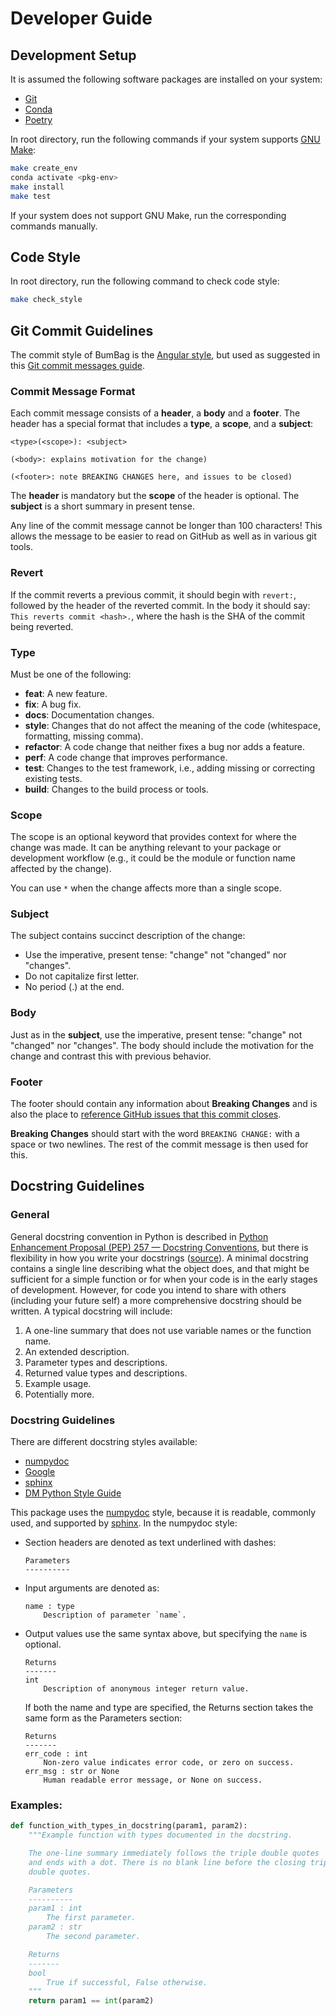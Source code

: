 # Developer Guide

## Development Setup

It is assumed the following software packages are installed on your system:

* [Git](https://git-scm.com/)
* [Conda](https://docs.conda.io/en/latest/)
* [Poetry](https://python-poetry.org/)

In root directory, run the following commands if your system supports [GNU Make](https://www.gnu.org/software/make/):

```bash
make create_env
conda activate <pkg-env>
make install
make test
```

If your system does not support GNU Make, run the corresponding commands manually.

## Code Style

In root directory, run the following command to check code style:

```bash
make check_style
```

## Git Commit Guidelines

The commit style of BumBag is the [Angular style](https://github.com/angular/angular.js/blob/master/DEVELOPERS.md#-git-commit-guidelines), but used as suggested in this [Git commit messages guide](https://py-pkgs.org/07-releasing-versioning#automatic-version-bumping).

### Commit Message Format

Each commit message consists of a **header**, a **body** and a **footer**.
The header has a special format that includes a **type**, a **scope**, and a **subject**:

```text
<type>(<scope>): <subject>

(<body>: explains motivation for the change)

(<footer>: note BREAKING CHANGES here, and issues to be closed)
```

The **header** is mandatory but the **scope** of the header is optional.
The **subject** is a short summary in present tense.

Any line of the commit message cannot be longer than 100 characters!
This allows the message to be easier to read on GitHub as well as in various git tools.

### Revert

If the commit reverts a previous commit, it should begin with `revert:`, followed by the header
of the reverted commit.
In the body it should say: `This reverts commit <hash>.`, where the hash is the SHA of the commit
being reverted.

### Type

Must be one of the following:

* **feat**: A new feature.
* **fix**: A bug fix.
* **docs**: Documentation changes.
* **style**: Changes that do not affect the meaning of the code (whitespace, formatting, missing comma).
* **refactor**: A code change that neither fixes a bug nor adds a feature.
* **perf**: A code change that improves performance.
* **test**: Changes to the test framework, i.e., adding missing or correcting existing tests.
* **build**: Changes to the build process or tools.

### Scope

The scope is an optional keyword that provides context for where the change was made.
It can be anything relevant to your package or development workflow (e.g., it could be the module or function name affected by the change).

You can use `*` when the change affects more than a single scope.

### Subject

The subject contains succinct description of the change:

* Use the imperative, present tense: "change" not "changed" nor "changes".
* Do not capitalize first letter.
* No period (.) at the end.

### Body

Just as in the **subject**, use the imperative, present tense: "change" not "changed" nor "changes".
The body should include the motivation for the change and contrast this with previous behavior.

### Footer

The footer should contain any information about **Breaking Changes** and is also the place to
[reference GitHub issues that this commit closes](https://help.github.com/articles/closing-issues-via-commit-messages/).

**Breaking Changes** should start with the word `BREAKING CHANGE:` with a space or two newlines.
The rest of the commit message is then used for this.

## Docstring Guidelines

### General

General docstring convention in Python is described in [Python Enhancement Proposal (PEP) 257 — Docstring Conventions](https://www.python.org/dev/peps/pep-0257/), but there is flexibility in how you write your docstrings ([source](https://py-pkgs.org/03-how-to-package-a-python#writing-docstrings)).
A minimal docstring contains a single line describing what the object does, and that might be sufficient for a simple function or for when your code is in the early stages of development.
However, for code you intend to share with others (including your future self) a more comprehensive docstring should be written.
A typical docstring will include:

1. A one-line summary that does not use variable names or the function name.
2. An extended description.
3. Parameter types and descriptions.
4. Returned value types and descriptions.
5. Example usage.
6. Potentially more.

### Docstring Guidelines

There are different docstring styles available:

* [numpydoc](https://numpydoc.readthedocs.io/en/latest/format.html#docstring-standard)
* [Google](https://github.com/google/styleguide/blob/gh-pages/pyguide.md#38-comments-and-docstrings)
* [sphinx](https://sphinx-rtd-tutorial.readthedocs.io/en/latest/docstrings.html#the-sphinx-docstring-format)
* [DM Python Style Guide](https://developer.lsst.io/python/style.html#)

This package uses the [numpydoc](https://numpydoc.readthedocs.io/en/latest/format.html#docstring-standard) style, because it is readable, commonly used, and supported by [sphinx](https://www.sphinx-doc.org/en/master/usage/extensions/example_numpy.html).
In the numpydoc style:

* Section headers are denoted as text underlined with dashes:
  ```text
  Parameters
  ----------
  ```

* Input arguments are denoted as:
  ```text
  name : type
      Description of parameter `name`.
  ```

* Output values use the same syntax above, but specifying the `name` is optional.
  ```text
  Returns
  -------
  int
      Description of anonymous integer return value.
  ```

  If both the name and type are specified, the Returns section takes the same form as the Parameters section:
  ```text
  Returns
  -------
  err_code : int
      Non-zero value indicates error code, or zero on success.
  err_msg : str or None
      Human readable error message, or None on success.
  ```

### Examples:

```python
def function_with_types_in_docstring(param1, param2):
    """Example function with types documented in the docstring.

    The one-line summary immediately follows the triple double quotes
    and ends with a dot. There is no blank line before the closing triple
    double quotes.

    Parameters
    ----------
    param1 : int
        The first parameter.
    param2 : str
        The second parameter.

    Returns
    -------
    bool
        True if successful, False otherwise.
    """
    return param1 == int(param2)
```
